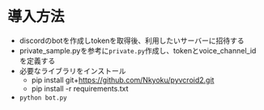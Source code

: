 # 導入方法
- discordのbotを作成しtokenを取得後、利用したいサーバーに招待する
- private_sample.pyを参考に`private.py`作成し、tokenとvoice_channel_idを定義する
- 必要なライブラリをインストール
    - pip install git+https://github.com/Nkyoku/pyvcroid2.git
    - pip install -r requirements.txt
- `python bot.py`
